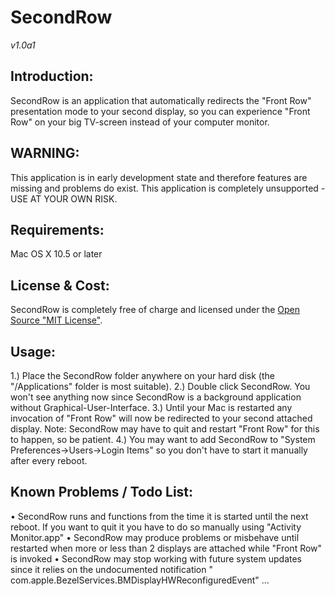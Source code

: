 
# SecondRow
*v1.0a1*

## Introduction:
SecondRow is an application that automatically redirects the "Front Row" presentation mode to your second display, so you can experience "Front Row" on your big TV-screen instead of your computer monitor.

## WARNING:
This application is in early development state and therefore features are missing and problems do exist.
This application is completely unsupported - USE AT YOUR OWN RISK.

## Requirements:
Mac OS X 10.5 or later 

## License &amp; Cost:
SecondRow is completely free of charge and licensed under the [Open Source "MIT License"][1].

## Usage:
1.) Place the SecondRow folder anywhere on your hard disk (the "/Applications" folder is most suitable).
2.) Double click SecondRow. You won't see anything now since SecondRow is a background application without Graphical-User-Interface.
3.) Until your Mac is restarted any invocation of "Front Row" will now be redirected to your second attached display. Note: SecondRow may have to quit and restart "Front Row" for this to happen, so be patient.
4.) You may want to add SecondRow to "System Preferences-&gt;Users-&gt;Login Items" so you don't have to start it manually after every reboot.


## Known Problems / Todo List:
• SecondRow runs and functions from the time it is started until the next reboot. If you want to quit it you have to do so manually using "Activity Monitor.app"
• SecondRow may produce problems or misbehave until restarted when more or less than 2 displays are attached while "Front Row" is invoked
• SecondRow may stop working with future system updates since it relies on the undocumented notification " com.apple.BezelServices.BMDisplayHWReconfiguredEvent"
…

[1]: https://opensource.org/licenses/mit-license.php
